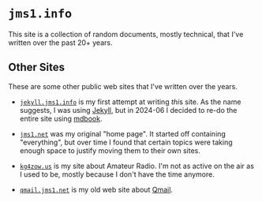 # `jms1.info`

This site is a collection of random documents, mostly technical, that I've written over the past 20+ years.

## Other Sites

These are some other public web sites that I've written over the years.

* [`jekyll.jms1.info`](https://jekyll.jms1.info/) is my first attempt at writing *thi*s site. As the name suggests, I was using [Jekyll](https://jekyllrb.com/), but in 2024-06 I decided to re-do the entire site using [mdbook](https://rust-lang.github.io/mdBook/index.html).

* [`jms1.net`](https://jms1.net/) was my original "home page". It started off containing "everything", but over time I found that certain topics were taking enough space to justify moving them to their own sites.

* [`kg4zow.us`](https://kg4zow.us/) is my site about Amateur Radio. I'm not as active on the air as I used to be, mostly because I don't have the time anymore.

* [`qmail.jms1.net`](https://qmail.jms1.net/) is my old web site about [Qmail](https://cr.yp.to/qmail.html).
